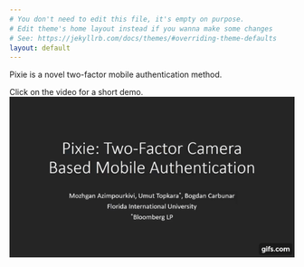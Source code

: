 ```yaml
---
# You don't need to edit this file, it's empty on purpose.
# Edit theme's home layout instead if you wanna make some changes
# See: https://jekyllrb.com/docs/themes/#overriding-theme-defaults
layout: default
---
```


Pixie is a novel two-factor mobile authentication method.

Click on the video for a short demo.
[![Demo](images/pixie_frame.gif)](https://youtu.be/tWepolcXUJg)
